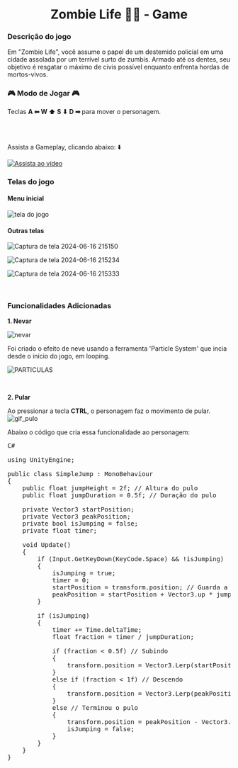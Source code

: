 <h1 style="text-align: center;"><b> Zombie Life 🧟🏃 - Game </b></h1>

<h3><b>Descrição do jogo</b></h3>
Em "Zombie Life", você assume o papel de um destemido policial em uma cidade assolada por um terrível surto de zumbis. Armado até os dentes, seu objetivo é resgatar o máximo de civis possível enquanto enfrenta hordas de mortos-vivos.


<h3><b>🎮 Modo de Jogar 🎮</b></h3> 
Teclas <strong> A ⬅ W ⬆ S ⬇ D ➡ </strong> para mover o personagem.

<br> <br>

Assista a Gameplay, clicando abaixo: ⬇️ <br>

[![Assista ao vídeo](https://img.youtube.com/vi/KTgG6A75RTw/0.jpg)](https://youtu.be/KTgG6A75RTw)


<h3> Telas do jogo </h3>

<h4>Menu inicial</h4>

![tela do jogo](https://github.com/amandabarboza/game-zombie-life/assets/71797931/9ca1ae5b-b1de-4709-8d1c-7b073d2f611a)

<h4>Outras telas</h4>

![Captura de tela 2024-06-16 215150](https://github.com/amandabarboza/game-zombie-life/assets/71797931/320077eb-ab6e-4151-a0bf-7e6eab7e7de1)

![Captura de tela 2024-06-16 215234](https://github.com/amandabarboza/game-zombie-life/assets/71797931/4e5ab5e5-0ecc-4734-a79d-b2e604871aab)

![Captura de tela 2024-06-16 215333](https://github.com/amandabarboza/game-zombie-life/assets/71797931/8c95936b-a0c9-4472-bf9b-94d13ecd7146)

<br> 

<h3> Funcionalidades Adicionadas </h3>

<strong>1. Nevar</strong>
   
![nevar](https://github.com/amandabarboza/game-zombie-life/assets/71797931/2085fa83-6ca5-4474-991c-5a6733295834)

Foi criado o efeito de neve usando a ferramenta 'Particle System' que incia desde o início do jogo, em looping.

![PARTICULAS](https://github.com/amandabarboza/game-zombie-life/assets/71797931/5f9829b7-65bf-46f3-b6e1-fd03887a76c1)

 <br>

<strong>2. Pular</strong>

Ao pressionar a tecla <strong>CTRL</strong>, o personagem faz o movimento de pular.
![gif_pulo](https://github.com/amandabarboza/game-zombie-life/assets/71797931/cab3b146-ec91-4502-8fcd-e69a4c2afe8f)

Abaixo o código que cria essa funcionalidade ao personagem:

<pre>
C#
   
using UnityEngine;

public class SimpleJump : MonoBehaviour
{
    public float jumpHeight = 2f; // Altura do pulo
    public float jumpDuration = 0.5f; // Duração do pulo

    private Vector3 startPosition;
    private Vector3 peakPosition;
    private bool isJumping = false;
    private float timer;

    void Update()
    {
        if (Input.GetKeyDown(KeyCode.Space) && !isJumping)
        {
            isJumping = true;
            timer = 0;
            startPosition = transform.position; // Guarda a posição de início do pulo
            peakPosition = startPosition + Vector3.up * jumpHeight; // Calcula a posição mais alta do pulo
        }

        if (isJumping)
        {
            timer += Time.deltaTime;
            float fraction = timer / jumpDuration;

            if (fraction < 0.5f) // Subindo
            {
                transform.position = Vector3.Lerp(startPosition, peakPosition, fraction * 2);
            }
            else if (fraction < 1f) // Descendo
            {
                transform.position = Vector3.Lerp(peakPosition, peakPosition - Vector3.up * jumpHeight, (fraction - 0.5f) * 2);
            }
            else // Terminou o pulo
            {
                transform.position = peakPosition - Vector3.up * jumpHeight; // Nova posição após o pulo
                isJumping = false;
            }
        }
    }
}
   
</pre>




